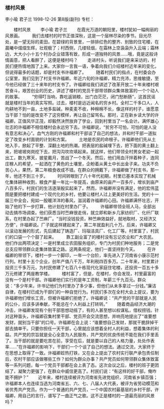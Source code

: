 ### 楼村风景
李小瑜  君子兰
1998-12-26
第8版(副刊)
专栏：

　　楼村风景
　　李小瑜  君子兰
　　在霞光万道的朝阳里，楼村犹如一幅绚丽的风景画。
　　我们去楼村的时节正值深秋，这是一个层林尽染的季节。目光尽处，是一望无际的麦田，在碧绿的背景里，一排排红色的整齐、别致的住宅楼，在晨曦中熠熠生辉，壮观极了；村西侧，几缕轻烟，在霜林上空袅袅升入云端；霜林边，大大小小十五个村办企业错落有致，形成一道独特的风景……哦，竟是这般诗情画意，把人看醉了，这便是楼村吗？
　　走进村头，听说我们是来采访的，村民们便热情地围了上来。大家你一言我一语，争着向我们介绍楼村近年来的变化，但说得最多的话题，却是村支书许福卿了。
　　随着村民们的指点，在村委会办公室里，我们见到了村支书许福卿。年近六旬的许福卿，精力充沛，思维敏捷，至今他已经做了三十来年的村支书了。许福卿给我们讲述了改革开放二十年来楼村艰苦奋斗，艰苦创业的历史，讲述了楼村的党员干部带领群众集体致富的一个个动人的故事。
　　“穷得叮当响，靠吃返销粮，出门白茫茫，闭门愁断肠”，这首民谣就是楼村当年的真实写照。过去，楼村是远近闻名的穷乡村。全村二千多口人，人均耕地不到一亩，土地多盐碱，种麦麦不收，种棉棉不长，像这样的村子，谁愿意当干部？怕的是改变不了这穷模样，再让自己留骂名。那时，正在新乡读大学的许福卿，正值风华正茂，却毅然决然放弃了学业，回到村里当了一名会计。满怀雄心壮志的许福卿不相信楼村会永远穷下去。许福卿说，“贫穷不可怕，可怕的是人没有意志和决心”。血气方刚的许福卿和村干部谈了自己的想法，并和村干部一道拟定了改变乡村面貌的计划和方案。
　　土地是农民的命根子。许福卿他们先从土地入手，掀起了平整、深翻土地的热潮。把表层的盐碱埋下去，把下面的黄土翻上来，把坡坡岗岗挖下去，把沟沟坎坎填起来。就这样，他们带领全村男女老幼一起出工，数九寒天，披星戴月，苦战了一个冬天。然后，他们用血汗拌着种子，连同庄稼人的希望，一起洒在了黄色的土壤里，企盼着从黄土中长出金子来。功夫不负苦心人，果然，第二年粮食收成不错。在群众的拥戴下，许福卿做了村支书，那一年，他还不到三十岁。
　　时间转眼到了八十年代初期，村里已基本实现了机械化集体耕种收割，粮食产量一年比一年提高，由原来的亩产一百多斤，增长到亩产八百多斤。村民们的生活逐渐殷实起来了。然而，许福卿并没有满足，他的宏伟蓝图是要把楼村建成一个现代化的乡村，他要让楼村人过上更美好的生活。党的十一届三中全会，宛如一股暖洋洋的春风，滋润着许福卿的心田。许福卿满怀壮志，开始了他的下一步打算，他计划在村里办厂子。
　　许福卿带领全班人马，全部出动去搞市场调查。他们获悉当时苎麻很走俏，就立即和新乡几家纺织厂、化纤厂联系，在村里办起了苎麻厂。“当时没钱投资，种苎麻效益好，就地取材，又经济又方便”，许福卿说。厂子就这样建起来了，第二年就盈利几十万。后来，许福卿又以滚动发展的形式，先后建起了铸造厂、玛瑙洁具厂、化工厂等。村里富了，村民们的口袋一个个鼓了起来。
　　靠工副业富了的楼村没有忘记农业和广大农民。他们作出两项决定：一是村里成立农田服务组织，专门为村民们种地服务；二是党总支应带领群众走集体致富之路。这两条规定，他们一直坚持到今天。
　　在许福卿的带领下，楼村一步一个脚印，一年一个台阶，率先进入了河南省小康示范村行列。村里十五个企业，创年产值八千万，年利税四百多万。二十年来，村里累计投资三千多万元，为村民修建了七百八十栋现代化家庭住宅楼，还投资一百五十多万元修建了两座教学楼。
　　楼村富了，但是，在楼村，你会发现，村里最富的没有一个是村干部。许福卿他们实行的是年工资制，年薪三千九百元。群众说：“多少年来，许书记他们为村里办了多少事，但他们从未多拿过一分钱。”廉洁自律，在楼村已成为干部们的一种自觉行为。村民们多次在全村大会上提议，要为许福卿他们增长工资，但被许福卿们拒绝了。许福卿说：“共产党的干部就是人民的公仆，应该多讲奉献，不能总在个人利益上打转转。”
　　随着商品经济大潮的冲击，许福卿发现有个别干部思想动摇了，有的人甚至想以权谋私，借权捞钱。针对这种苗头，许福卿召集村里干部、党员开会交流思想，并响亮地提出了“谁要想发财，就别当干部”的口号。许福卿在会上说：“谁要想自己发财，那就干脆辞掉干部去搞单干。只要你担任一天干部，心里就应该想着全村人的利益，想着集体的利益。共产党的宗旨就是全心全意为人民服务，共产党的优良传统不能在我们手里丢了。当干部的就是要吃苦在前，享受在后，就是要以自己的人格力量，处处作表率……”在许福卿的影响下，干部们一个个谈了自己的想法。通过交流，大家终于在思想上取得了一致。许福卿趁热打铁，又在会上提出了农村实行联产承包责任制后，农村干部应该做哪些工作？如何为群众办事？共产党员如何带领群众集体致富等一系列问题，每一个党员干部都在会上表了态。这次会议之后，楼村的班子更团结了，凝聚力更强了，在群众中威信更高了。村民们说：“有这样的好干部，俺咋能不拥护？”
　　近年来，楼村连续被评为河南省先进党组织，河南省乡镇百强；许福卿本人也连续当选为河南省五、六、七、八届人大代表，被评为省劳动模范和省优秀共产党员。作为一个普通的共产党员，一个中国农村最基层的乡村干部，许福卿，用自己的言行，谱写了一曲正气之歌。这不正是楼村的一道最亮丽的风景吗？
